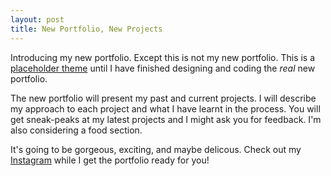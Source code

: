 ```yaml
---
layout: post
title: New Portfolio, New Projects
---
```


Introducing my new portfolio. Except this is not my new portfolio. This is a [placeholder theme](http://skye.connorbaer.io) until I have finished designing and coding the *real* new portfolio. 

The new portfolio will present my past and current projects. I will describe my approach to each project and what I have learnt in the process. You will get sneak-peaks at my latest projects and I might ask you for feedback. I'm also considering a food section.

It's going to be gorgeous, exciting, and maybe delicous. Check out my [Instagram](https://instagram.com/connor_baer) while I get the portfolio ready for you!
